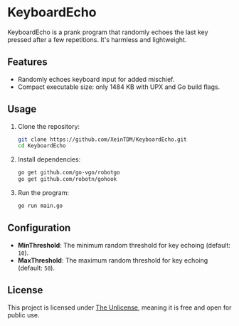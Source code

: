# KeyboardEcho

KeyboardEcho is a prank program that randomly echoes the last key pressed after a few repetitions. It's harmless and lightweight.

## Features
- Randomly echoes keyboard input for added mischief.
- Compact executable size: only 1484 KB with UPX and Go build flags.

## Usage
1. Clone the repository:
   ```bash
   git clone https://github.com/XeinTDM/KeyboardEcho.git
   cd KeyboardEcho
   ```

2. Install dependencies:
   ```bash
   go get github.com/go-vgo/robotgo
   go get github.com/robotn/gohook
   ```

3. Run the program:
   ```bash
   go run main.go
   ```

## Configuration
- **MinThreshold**: The minimum random threshold for key echoing (default: `10`).
- **MaxThreshold**: The maximum random threshold for key echoing (default: `50`).

## License
This project is licensed under [The Unlicense](LICENSE), meaning it is free and open for public use.
